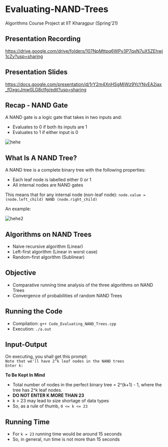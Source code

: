 # Evaluating-NAND-Trees

Algorithms Course Project at IIT Kharagpur (Spring'21)
## Presentation Recording <br />
https://drive.google.com/drive/folders/107NpMttpq6WPv3P7qxN7uX5ZEhwj1cZy?usp=sharing <br />
## Presentation Slides <br />
https://docs.google.com/presentation/d/1rY2m4XnHSgMjWz9YcYNvEA2jax_fOxgcJmw0LG8ctfg/edit?usp=sharing <br />
## Recap - NAND Gate  
A NAND gate is a logic gate that takes in two inputs and: 
- Evaluates to 0 if both its inputs are 1  
- Evaluates to 1 if either input is 0 

![hehe](https://encrypted-tbn0.gstatic.com/images?q=tbn:ANd9GcSlCHvQQYFf0kYpiO-wBRro3xBNK0Ag4n9SlDBsJGmZBuHMqp3JUW2fSmM0v1V7vk1gLlM&usqp=CAU)  
## What Is A NAND Tree?  
A NAND tree is a complete binary tree with the following properties:  
- Each leaf node is labelled either 0 or 1  
- All internal nodes are NAND gates  
  
This means that for any internal node (non-leaf node): ```node.value = (node.left_child) NAND (node.right_child)```  

An example:  


  ![hehe2](https://lh4.googleusercontent.com/H_x9UtZm6mXFLiK7Kv2MXLZS3ZqdjQMzQuHBKXVQV1j_7L3AWUN_CD_vh7LLemmZQXKTaKE9IxPMcFDLwHMl8Rd30D7japUPH7nnaAwPssbp6-phYdZrkbAk-MZ8jKMzsxz_rmNfFw)
## Algorithms on NAND Trees 
- Naive recursive algorithm (Linear)  
- Left-first algorithm (Linear in worst case)  
- Random-first algorithm (Sublinear)  
## Objective <br />
- Comparative running time analysis of the three algorithms on NAND Trees <br />
- Convergence of probabilities of random NAND Trees    
## Running the Code <br />
- Compilation: ```g++ Code_Evaluating_NAND_Trees.cpp``` <br />
- Execution: ```./a.out```<br />
## Input-Output <br />
On executing, you shall get this prompt:  
```Note that we'll have 2^k leaf nodes in the NAND trees```     
```Enter k:```    
 
**To Be Kept In Mind**  
- Total number of nodes in the perfect binary tree = 2^(k+1) - 1, where the tree has 2^k leaf nodes. 
- **DO NOT ENTER K MORE THAN 23**   
- k > 23 may lead to size shortage of data types  
- So, as a rule of thumb, ```0 <= k <= 23```

## Running Time    
- For ```k = 23``` running time would be around 15 seconds   
- So, in general, run time is not more than 15 seconds    









